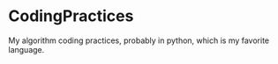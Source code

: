 # CodingPractices

My algorithm coding practices, probably in python, which is my favorite language.
